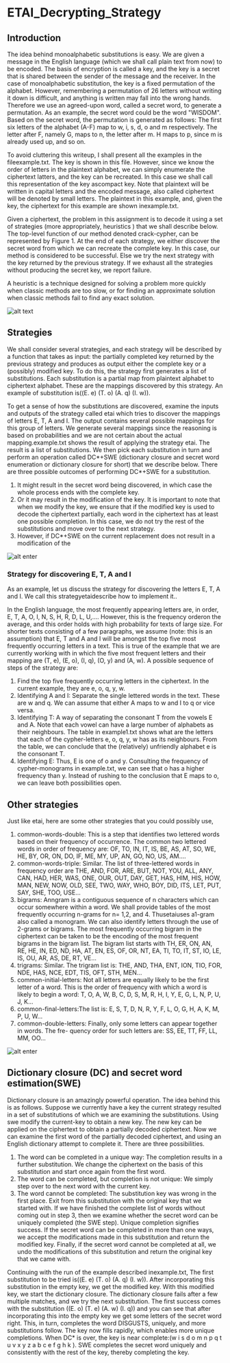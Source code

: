 # ETAI_Decrypting_Strategy
## Introduction

The idea behind monoalphabetic substitutions is easy. We are given a message in the English
language (which we shall call plain text from now) to be encoded. The basis of encryption is called a key, and the key is a secret that is shared between the sender of the message and the receiver. In
the case of monoalphabetic substitution, the key is a fixed permutation of the alphabet. However,
remembering a permutation of 26 letters without writing it down is difficult, and anything is written
may fall into the wrong hands. Therefore we use an agreed-upon word, called a secret word, to
generate a permutation. As an example, the secret word could be the word "WISDOM".  Based on the secret
word, the permutation is generated as follows: The first six letters of the alphabet (A-F) map to
w, i, s, d, o and m respectively. The letter after F, namely G, maps to n, the letter after m. H
maps to p, since m is already used up, and so on.

To avoid cluttering this writeup, I shall present all the examples in the fileexample.txt. The key
is shown in this file. However, since we know the order of letters in the plaintext alphabet, we can
simply enumerate the ciphertext latters, and the key can be recreated. In this case we shall call
this representation of the key ascompact key. Note that plaintext will be written in capital letters
and the encoded message, also called ciphertext will be denoted by small letters. The plaintext in
this example, and, given the key, the ciphertext for this example are shown inexample.txt.

Given a ciphertext, the problem in this assignment is to decode it using a set of strategies (more
appropriately, heuristics ) that we shall describe below. The top-level function of our method denoted crack-cypher, can be represented by Figure 1. At the end of each strategy, we either
discover the secret word from which we can recreate the complete key. In this case, our method is
considered to be successful. Else we try the next strategy with the key returned by the previous
strategy. If we exhaust all the strategies without producing the secret key, we report failure.

 A heuristic is a technique designed for solving a problem more quickly when classic methods are too slow, or for
finding an approximate solution when classic methods fail to find any exact solution.

![alt text](https://github.com/yashgupta-7/ETAI_Decrypting_Strategy/blob/master/img1.JPG)

## Strategies

We shall consider several strategies, and each strategy will be described by a function that takes
as input: the partially completed key returned by the previous strategy and produces as output
either the complete key or a (possibly) modified key. To do this, the strategy first generates a list of substitutions. Each substitution is a partial map from plaintext alphabet to ciphertext alphabet.
These are the mappings discovered by this strategy. An example of substitution is((E. e) (T. o) (A. q) (I. w)).

To get a sense of how the substitutions are discovered, examine the inputs and outputs of the
strategy called etai which tries to discover the mappings of letters E, T, A and I. The output
contains several possible mappings for this group of letters. We generate several mappings since the
reasoning is based on probabilities and we are not certain about the actual mapping.example.txt
shows the result of applying the strategy  etai. The result is a list of substitutions. We then
pick each substitution in turn and perform an operation called DC*+SWE (dictionary closure and
secret word enumeration or dictionary closure for short) that we describe below. There are three
possible outcomes of performing DC*+SWE for a substitution.

1. It might result in the secret word being discovered, in which case the whole process ends with the complete key.
2. Or it may result in the modification of the key. It is important to note that when we modify the key, we ensure that if the modified key is used to decode the ciphertext partially, each word in the ciphertext has at least one possible completion. In this case, we do not try the rest of the substitutions and move over to the next strategy.
3. However, if DC*+SWE on the current replacement does not result in a modification of the

![alt enter](https://github.com/yashgupta-7/ETAI_Decrypting_Strategy/blob/master/img2.JPG)

### Strategy for discovering E, T, A and I

As an example, let us discuss the strategy for discovering the letters E, T, A and I. We call this
strategyetaidescribe how to implement it..

In the English language, the most frequently appearing letters are, in order, E, T, A, O, I, N, S,
H, R, D, L, U,.... However, this is the frequency orderon the average, and this order holds with
high probability for texts of large size. For shorter texts consisting of a few paragraphs, we assume
(note: this is an assumption) that E, T and A and I will be amongst the top five most frequently
occurring letters in a text. This is true of the example that we are currently working with in which
the five most frequent letters and their mapping are (T, e), (E, o), (I, q), (O, y) and (A, w). A
possible sequence of steps of the strategy are:

1. Find the top five frequently occurring letters in the ciphertext. In the current example, they are e, o, q, y, w.
2. Identifying A and I: Separate the single lettered words in the text. These are w and q. We can assume that either A maps to w and I to q or vice versa.
3. Identifying T: A way of separating the consonant T from the vowels E and A. Note that each vowel can have a large number of alphabets as their neighbours. The table in example1.txt
    shows what are the letters that each of the cypher-letters e, o, q, y, w has as its neighbours.
    From the table, we can conclude that the (relatively) unfriendly alphabet e is the consonant
    T.
4. Identifying E: Thus, E is one of o and y. Consulting the frequency of cypher-monograms in
    example.txt, we can see that o has a higher frequency than y. Instead of rushing to the conclusion that E maps to o, we can leave both possibilities open.

## Other strategies

Just like etai, here are some other strategies that you could possibly use,

1. common-words-double: This is a step that identifies two lettered words based on their frequency of occurrence. The common two lettered words in order of frequency are: OF, TO,
    IN, IT, IS, BE, AS, AT, SO, WE, HE, BY, OR, ON, DO, IF, ME, MY, UP, AN, GO, NO,
    US, AM....
2. common-words-triple: Similar. The list of three-lettered words in frequency order are THE,
    AND, FOR, ARE, BUT, NOT, YOU, ALL, ANY, CAN, HAD, HER, WAS, ONE, OUR,
    OUT, DAY, GET, HAS, HIM, HIS, HOW, MAN, NEW, NOW, OLD, SEE, TWO, WAY,
    WHO, BOY, DID, ITS, LET, PUT, SAY, SHE, TOO, USE...
3. bigrams: Anngram is a contiguous sequence of n characters which can occur somewhere
    within a word. We shall provide tables of the most frequently occurring n-grams for n= 1,2,
    and 4. Thusetaiuses a1-gram also called a monogram.
    We can also identify letters through the use of 2-grams or bigrams. The most frequently occurring bigram in the ciphertext can be taken to be the encoding of the most frequent bigrams in the bigram list. The bigram list starts with TH, ER, ON, AN, RE, HE, IN, ED,
    ND, HA, AT, EN, ES, OF, OR, NT, EA, TI, TO, IT, ST, IO, LE, IS, OU, AR, AS, DE, RT,
    VE...
4. trigrams: Similar. The trigram list is: THE, AND, THA, ENT, ION, TIO, FOR, NDE, HAS,
    NCE, EDT, TIS, OFT, STH, MEN...
5. common-initial-letters: Not all letters are equally likely to be the first letter of a word. This
    is the order of frequency with which a word is likely to begin a word: T, O, A, W, B, C, D,
    S, M, R, H, I, Y, E, G, L, N, P, U, J, K...
6. common-final-letters:The list is: E, S, T, D, N, R, Y, F, L, O, G, H, A, K, M, P, U, W...
7. common-double-letters: Finally, only some letters can appear together in words. The fre-
    quency order for such letters are: SS, EE, TT, FF, LL, MM, OO...

![alt enter](https://github.com/yashgupta-7/ETAI_Decrypting_Strategy/blob/master/img3.JPG)

## Dictionary closure (DC) and secret word estimation(SWE)

Dictionary closure is an amazingly powerful operation. The idea behind this is as follows. Suppose
we currently have a key the current strategy resulted in a set of substitutions of which we are examining the substitutions. Using swe modify the current-key to obtain a new
key. The new key can be applied on the ciphertext to obtain a partially decoded ciphertext. Now
we can examine the first word of the partially decoded ciphertext, and using an English dictionary
attempt to complete it. There are three possibilities.

1. The word can be completed in a unique way: The completion results in a further substitution.
    We change the ciphertext on the basis of this substitution and start once again from the first word.
2. The word can be completed, but completion is not unique: We simply step over to the next word with the current key.
3. The word cannot be completed: The substitution key was wrong in the first place. Exit from this substitution with the original key that we started with. 
If we have finished the complete list of words without coming out in step 3, then we examine whether
the secret word can be uniquely completed (the SWE step). Unique completion signifies success.
If the secret word can be completed in more than one ways, we accept the modifications made in
this substitution and return the modified key. Finally, if the secret word cannot be completed at
all, we undo the modifications of this substitution and return the original key that we came with.

Continuing with the run of the example described inexample.txt, The first substitution to be tried
is((E. e) (T. o) (A. q) (I. w)). After incorporating this substitution in the empty key, we get the modified key. With this modified key, we start the dictionary closure. The dictionary
closure fails after a few multiple matches, and we try the next substitution. The first success comes
with the substitution ((E. o) (T. e) (A. w) (I. q)) and you can see that after incorporating this
into the empty key we get some letters of the secret word right. This, in turn, completes the word
DISGUSTS, uniquely, and more substitutions follow. The key now fills rapidly, which enables more
unique completions. When DC* is over, the key is near complete:(w i s d o m n p q t u v
x y z a b c e f g h k ). SWE completes the secret word uniquely and consistently with the
rest of the key, thereby completing the key.





